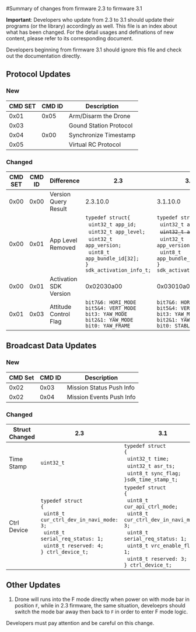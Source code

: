 #Summary of changes from firmware 2.3 to firmware 3.1

**Important**: Developers who update from 2.3 to 3.1 should update their programs (or the library) accordingly as well. This file is an index about what has been changed. For the detail usages and definations of new content, please refer to its corresponding document.  

Developers beginning from firmware 3.1 should ignore this file and check out the documentation directly.



## Protocol Updates

### New

|CMD SET|CMD ID|Description|
|-------|------|-----------|
|0x01|0x05|Arm/Disarm the Drone|
|0x03||Gound Station Protocol|
|0x04|0x00|Synchronize Timestamp|
|0x05||Virtual RC Protocol|


### Changed


|CMD SET|CMD ID|Difference|2.3|3.1|
|-------|------|---|---|---|
|0x00|0x00|Version Query Result|2.3.10.0|3.1.10.0
|0x00|0x01|App Level Removed|`typedef struct{ `<br>&nbsp;&nbsp;`uint32_t app_id;`<br>&nbsp;&nbsp;`uint32_t app_level;`<br>&nbsp;&nbsp;`uint32_t app_version;`<br>&nbsp;&nbsp;`uint8_t app_bundle_id[32];`<br>`} sdk_activation_info_t;`|`typedef struct{ `<br>&nbsp;&nbsp;`uint32_t app_id;`<br>&nbsp;&nbsp;~~`uint32_t app_level;`~~<br>&nbsp;&nbsp;`uint32_t app_version;`<br>&nbsp;&nbsp;`uint8_t app_bundle_id[32];`<br>`} sdk_activation_info_t;`|
|0x00|0x01|Activation SDK Version|0x02030a00|0x03010a00|
|0x01|0x03|Attitude Control Flag|`bit7&6: HORI_MODE`<br>`bit5&4: VERT_MODE`<br>`bit3: YAW_MODE`<br>`bit2&1: YAW_MODE`<br>`bit0: YAW_FRAME`|`bit7&6: HORI_MODE`<br>`bit5&4: VERT_MODE`<br>`bit3: YAW_MODE`<br>`bit2&1: YAW_MODE`<br>`bit0: STABLE_FLAG`|


## Broadcast Data Updates

### New

|CMD Set|CMD ID|Description|
|-------|------|-----------|
|0x02|0x03|Mission Status Push Info|
|0x02|0x04|Mission Events Push Info|

### Changed

|Struct Changed|2.3|3.1|
|--------------|---|---|
|Time Stamp|`uint32_t`|`typedef struct`<br>`{`<br>&nbsp;&nbsp;`uint32_t time;`<br>&nbsp;&nbsp;`uint32_t asr_ts;`<br>&nbsp;&nbsp;`uint8_t sync_flag;`<br>`}sdk_time_stamp_t;`|
|Ctrl Device|`typedef struct`<br>`{`<br>&nbsp;&nbsp;`uint8_t cur_ctrl_dev_in_navi_mode: 3;`<br>&nbsp;&nbsp;`uint8_t serial_req_status: 1;`<br>&nbsp;&nbsp;`uint8_t reserved: 4;`<br>`} ctrl_device_t;`|`typedef struct`<br>`{`<br>&nbsp;&nbsp;`uint8_t cur_api_ctrl_mode;`<br>&nbsp;&nbsp;`uint8_t cur_ctrl_dev_in_navi_mode: 3;`<br>&nbsp;&nbsp;`uint8_t serial_req_status: 1;`<br>&nbsp;&nbsp;`uint8_t vrc_enable_flag: 1;`<br>&nbsp;&nbsp;`uint8_t reserved: 3;`<br>`} ctrl_device_t;`


## Other Updates

1. Drone will runs into the F mode directly when power on with mode bar in position `F`, while in 2.3 firmware, the same situation, develoeprs should switch the mode bar away then back to `F` in order to enter F mode logic.

  Developers must pay attention and be careful on this change.
